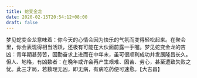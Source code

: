 ```yaml
---
title: 蛇变金龙
date: 2020-02-15T20:54:12+08:00
draft: false
---
```


梦见蛇变金龙意味着：你今天的心情会因为快乐的气氛而变得轻松起来。在聚会里，你会表现得相当活跃，还极有可能在大伙面前露一手喔。梦见蛇变金龙的吉凶：青年期甚劳苦，因勤奋求上进而在中年末，虽可很顺利成功并发展隆昌长久。但人、地格，有凶数者：在晚年或许会再产生艰难、困苦、劳心，甚至遭致失败之忧。此三才局，若数理无凶，即无病，有病吃药便可速愈。【大吉昌】